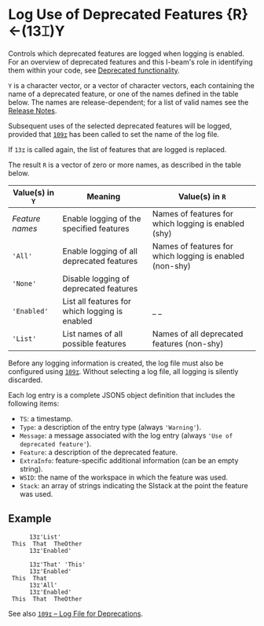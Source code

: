 <h1 class="heading"><span class="name">Log Use of Deprecated Features</span> <span class="command">{R}←(13⌶)Y</span></h1>

Controls which deprecated features are logged when logging is enabled. For an overview of deprecated features and this I-beam's role in identifying them within your code, see [Deprecated functionality](../../../programming-reference-guide/deprecated-functionality).

`Y` is a character vector, or a vector of character vectors, each containing the name of a deprecated feature, or one of the names defined in the table below. The names are release-dependent; for a list of valid names see the [Release Notes](../../../release-notes/announcements/deprecated-functionality).

Subsequent uses of the selected deprecated features will be logged, provided that [`109⌶`](deprecated-feature-log-file.md) has been called to set the name of the log file.

If `13⌶` is called again, the list of features that are logged is replaced.

The result `R` is a vector of zero or more names, as described in the table below.

|Value(s) in `Y`|Meaning                                          |Value(s) in `R`                                           |
|---------------|-----------------------------------------------|--------------------------------------------------------|
|*Feature names*|Enable logging of the specified features       |Names of features for which logging is enabled (shy)    |
|`'All'`        |Enable logging of all deprecated features      |Names of features for which logging is enabled (non-shy)|
|`'None'`       |Disable logging of deprecated features         |                                                        |
|`'Enabled'`    |List all features for which logging is enabled |_                                                      _|
|`'List'`       |List names of all possible features            |Names of all deprecated features (non-shy)              |

Before any logging information is created, the log file must also be configured using [`109⌶`](deprecated-feature-log-file.md). Without selecting a log file, all logging is silently discarded.

Each log entry is a complete JSON5 object definition that includes the following items:

* `TS`: a timestamp.
* `Type`: a description of the entry type (always `'Warning'`).
* `Message`: a message associated with the log entry (always `'Use of deprecated feature'`).
* `Feature`: a description of the deprecated feature.
* `ExtraInfo`: feature-specific additional information (can be an empty string).
* `WSID`: the name of the workspace in which the feature was used.
* `Stack`: an array of strings indicating the SIstack at the point the feature was used.

<h2 class="example">Example</h2>

```apl
      13⌶'List'
 This  That  TheOther 
      13⌶'Enabled'

      13⌶'That' 'This'
      13⌶'Enabled'
 This  That
      13⌶'All'
      13⌶'Enabled'
 This  That  TheOther
```

See also [`109⌶` – Log File for Deprecations](deprecated-feature-log-file.md).
